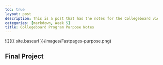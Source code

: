 ```yaml
---
toc: true
layout: post
description: This is a post that has the notes for the Collegeboard videos on program purpose
categories: [markdown, Week 5]
title: Collegeboard Program Purpose Notes
---
```


![]({{ site.baseurl }}/images/Fastpages-purpose.png)

## Final Project

